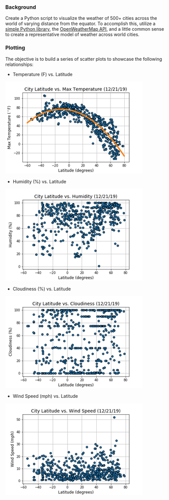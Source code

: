 ### Background

Create a Python script to visualize the weather of 500+ cities across the world of varying distance from the equator. To accomplish this, utilize a [simple Python library](https://pypi.python.org/pypi/citipy), the [OpenWeatherMap API](https://openweathermap.org/api), and a little common sense to create a representative model of weather across world cities.

### Plotting

The objective is to build a series of scatter plots to showcase the following relationships:

* Temperature (F) vs. Latitude

![temp](images/lat-vs-temp.png)

* Humidity (%) vs. Latitude

![humidity](images/lat-vs-hum.png)

* Cloudiness (%) vs. Latitude

![cloudiness](images/lat-vs-cloud.png)

* Wind Speed (mph) vs. Latitude


![wind-speed](images/lat-vs-speed.png)
